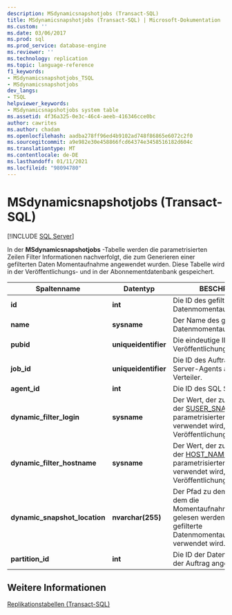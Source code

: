```yaml
---
description: MSdynamicsnapshotjobs (Transact-SQL)
title: MSdynamicsnapshotjobs (Transact-SQL) | Microsoft-Dokumentation
ms.custom: ''
ms.date: 03/06/2017
ms.prod: sql
ms.prod_service: database-engine
ms.reviewer: ''
ms.technology: replication
ms.topic: language-reference
f1_keywords:
- MSdynamicsnapshotjobs_TSQL
- MSdynamicsnapshotjobs
dev_langs:
- TSQL
helpviewer_keywords:
- MSdynamicsnapshotjobs system table
ms.assetid: 4f36a325-0e3c-46c4-aeeb-416346cce0bc
author: cawrites
ms.author: chadam
ms.openlocfilehash: aadba278ff96ed4b9102ad748f86865e6072c2f0
ms.sourcegitcommit: a9e982e30e458866fcd64374e3458516182d604c
ms.translationtype: MT
ms.contentlocale: de-DE
ms.lasthandoff: 01/11/2021
ms.locfileid: "98094780"
---
```

# <a name="msdynamicsnapshotjobs-transact-sql"></a>MSdynamicsnapshotjobs (Transact-SQL)
[!INCLUDE [SQL Server](../../includes/applies-to-version/sqlserver.md)]

  In der **MSdynamicsnapshotjobs** -Tabelle werden die parametrisierten Zeilen Filter Informationen nachverfolgt, die zum Generieren einer gefilterten Daten Momentaufnahme angewendet wurden. Diese Tabelle wird in der Veröffentlichungs- und in der Abonnementdatenbank gespeichert.  
  
|Spaltenname|Datentyp|BESCHREIBUNG|  
|-----------------|---------------|-----------------|  
|**id**|**int**|Die ID des gefilterten Datenmomentaufnahmeauftrags.|  
|**name**|**sysname**|Der Name des gefilterten Datenmomentaufnahmeauftrags.|  
|**pubid**|**uniqueidentifier**|Die eindeutige ID für diese Veröffentlichung.|  
|**job_id**|**uniqueidentifier**|Die ID des Auftrags des SQL Server-Agents auf dem Verteiler.|  
|**agent_id**|**int**|Die ID des SQL Server-Agents.|  
|**dynamic_filter_login**|**sysname**|Der Wert, der zum Auswerten der [SUSER_SNAME](../../t-sql/functions/suser-sname-transact-sql.md) Funktion in parametrisierten Zeilen filtern verwendet wird, die für die Veröffentlichung definiert sind.|  
|**dynamic_filter_hostname**|**sysname**|Der Wert, der zum Auswerten der [HOST_NAME](../../t-sql/functions/host-name-transact-sql.md) Funktion in parametrisierten Zeilen filtern verwendet wird, die für die Veröffentlichung definiert sind.|  
|**dynamic_snapshot_location**|**nvarchar(255)**|Der Pfad zu dem Ordner, aus dem die Momentaufnahmedateien gelesen werden, wenn eine gefilterte Datenmomentaufnahme verwendet wird.|  
|**partition_id**|**int**|Die ID der Datenpartition, der der Auftrag angehört.|  
  
## <a name="see-also"></a>Weitere Informationen  
 [Replikationstabellen &#40;Transact-SQL&#41;](../../relational-databases/system-tables/replication-tables-transact-sql.md)  
  
  
